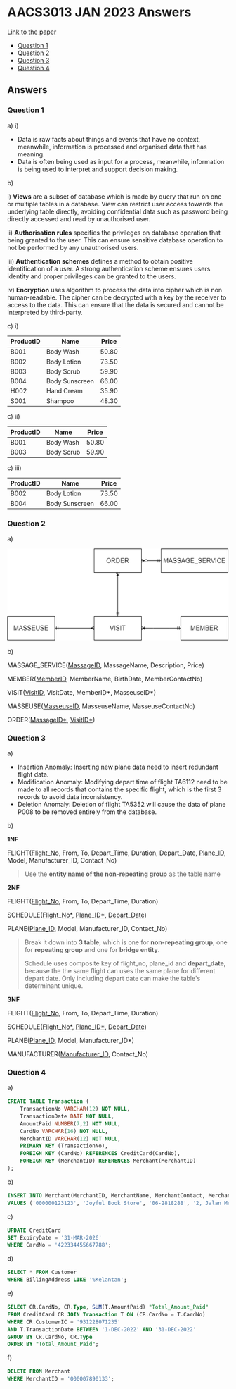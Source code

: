 <!-- @import "[TOC]" {cmd="toc" depthFrom=1 depthTo=6 orderedList=false} -->

# AACS3013 JAN 2023 Answers

[Link to the paper](https://eprints.tarc.edu.my/23981/1/AACS3013.pdf)

- [Question 1](#question-1)
- [Question 2](#question-2)
- [Question 3](#question-3)
- [Question 4](#question-4)

## Answers

### Question 1

a) i)

- Data is raw facts about things and events that have no context, meanwhile, information is processed and organised data that has meaning.
- Data is often being used as input for a process, meanwhile, information is being used to interpret and support decision making.

b)

i) **Views** are a subset of database which is made by query that run on one or multiple tables in a database. View can restrict user access towards the underlying table directly, avoiding confidential data such as password being directly accessed and read by unauthorised user.

ii) **Authorisation rules** specifies the privileges on database operation that being granted to the user. This can ensure sensitive database operation to not be performed by any unauthorised users.

iii) **Authentication schemes** defines a method to obtain positive identification of a user. A strong authentication scheme ensures users identity and proper privileges can be granted to the users.

iv) **Encryption** uses algorithm to process the data into cipher which is non human-readable. The cipher can be decrypted with a key by the receiver to access to the data. This can ensure that the data is secured and cannot be interpreted by third-party.

c) i)

| ProductID | Name | Price |
| --------- | ---- | ----- |
| B001 | Body Wash | 50.80 |
| B002 | Body Lotion | 73.50 |
| B003 | Body Scrub | 59.90 |
| B004 | Body Sunscreen | 66.00 |
| H002 | Hand Cream | 35.90 |
| S001 | Shampoo | 48.30 |

c) ii)

| ProductID | Name | Price |
| --------- | ---- | ----- |
| B001 | Body Wash | 50.80 |
| B003 | Body Scrub | 59.90 |

c) iii)

| ProductID | Name | Price |
| --------- | ---- | ----- |
| B002 | Body Lotion | 73.50 |
| B004 | Body Sunscreen | 66.00 |

### Question 2

a)

![ERD Diagram](./question2a.png)

b)

MASSAGE\_SERVICE(<ins>MassageID</ins>, MassageName, Description, Price)

MEMBER(<ins>MemberID</ins>, MemberName, BirthDate, MemberContactNo)

VISIT(<ins>VisitID</ins>, VisitDate, MemberID\*, MasseuseID\*)

MASSEUSE(<ins>MasseuseID</ins>, MasseuseName, MasseuseContactNo)

ORDER(<ins>MassageID\*</ins>, <ins>VisitID\*</ins>)

### Question 3

a) 

- Insertion Anomaly: Inserting new plane data need to insert redundant flight data.
- Modification Anomaly: Modifying depart time of flight TA6112 need to be made to all records that contains the specific flight, which is the first 3 records to avoid data inconsistency.
- Deletion Anomaly: Deletion of flight TA5352 will cause the data of plane P008 to be removed entirely from the database.

b)

**1NF**

FLIGHT(<ins>Flight\_No</ins>, From, To, Depart\_Time, Duration, Depart\_Date, <ins>Plane\_ID</ins>, Model, Manufacturer\_ID, Contact\_No)

> Use the **entity name of the non-repeating group** as the table name

**2NF**

FLIGHT(<ins>Flight\_No</ins>, From, To, Depart\_Time, Duration)

SCHEDULE(<ins>Flight\_No\*</ins>, <ins>Plane\_ID\*</ins>, <ins>Depart\_Date</ins>)

PLANE(<ins>Plane\_ID</ins>, Model, Manufacturer\_ID, Contact\_No)

> Break it down into **3 table**, which is one for **non-repeating group**, one for **repeating group** and one for **bridge entity**.
>
> Schedule uses composite key of flight\_no, plane\_id and **depart_date**, because the the same flight can uses the same plane for different depart date. Only including depart date can make the table's determinant unique.

**3NF**

FLIGHT(<ins>Flight\_No</ins>, From, To, Depart\_Time, Duration)

SCHEDULE(<ins>Flight\_No\*</ins>, <ins>Plane\_ID\*</ins>, <ins>Depart\_Date</ins>)

PLANE(<ins>Plane\_ID</ins>, Model, Manufacturer\_ID\*)

MANUFACTURER(<ins>Manufacturer\_ID</ins>, Contact\_No)

### Question 4

a) 

```sql
CREATE TABLE Transaction (
	TransactionNo VARCHAR(12) NOT NULL,
	TransactionDate DATE NOT NULL,
	AmountPaid NUMBER(7,2) NOT NULL,
	CardNo VARCHAR(16) NOT NULL,
	MerchantID VARCHAR(12) NOT NULL,
	PRIMARY KEY (TransactionNo),
	FOREIGN KEY (CardNo) REFERENCES CreditCard(CardNo),
	FOREIGN KEY (MerchantID) REFERENCES Merchant(MerchantID)
);
```

b)

```sql
INSERT INTO Merchant(MerchantID, MerchantName, MerchantContact, MerchantAddress)
VALUES ('000000123123', 'Joyful Book Store', '06-2818288', '2, Jalan Merdeka, 75000 Melaka');
```

c)

```sql
UPDATE CreditCard
SET ExpiryDate = '31-MAR-2026'
WHERE CardNo = '422334455667788';
```

d)

```sql
SELECT * FROM Customer
WHERE BillingAddress LIKE '%Kelantan';
```

e)

```sql
SELECT CR.CardNo, CR.Type, SUM(T.AmountPaid) "Total_Amount_Paid"
FROM CreditCard CR JOIN Transaction T ON (CR.CardNo = T.CardNo)
WHERE CR.CustomerIC = '931228071235' 
AND T.TransactionDate BETWEEN '1-DEC-2022' AND '31-DEC-2022'
GROUP BY CR.CardNo, CR.Type
ORDER BY "Total_Amount_Paid";
```

f)

```sql
DELETE FROM Merchant
WHERE MerchantID = '000007890133';
```
